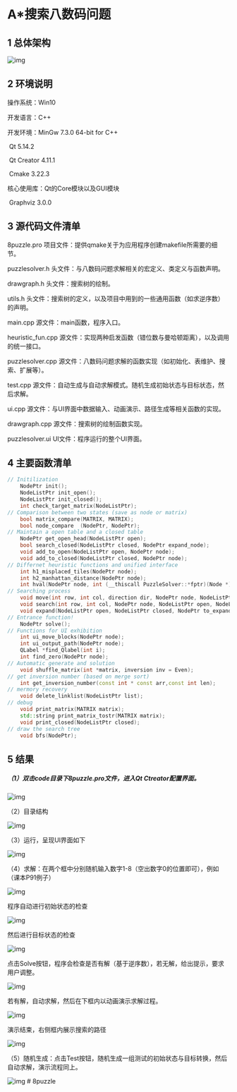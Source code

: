 # A*搜索八数码问题

## 1 总体架构

![img](assets\wps11.jpg)

## 2 环境说明	

操作系统：Win10

开发语言：C++

开发环境：MinGw 7.3.0 64-bit for C++

​			 Qt 5.14.2

​			 Qt Creator 4.11.1

​			 Cmake 3.22.3

核心使用库：Qt的Core模块以及GUI模块

​				Graphviz 3.0.0

## 3 源代码文件清单

8puzzle.pro 项目文件：提供qmake关于为应用程序创建makefile所需要的细节。

puzzlesolver.h 头文件：与八数码问题求解相关的宏定义、类定义与函数声明。

drawgraph.h 头文件：搜索树的绘制。

utils.h 头文件：搜索树的定义，以及项目中用到的一些通用函数（如求逆序数）的声明。

main.cpp 源文件：main函数，程序入口。

heuristic_fun.cpp 源文件：实现两种启发函数（错位数与曼哈顿距离），以及调用的统一接口。

puzzlesolver.cpp 源文件：八数码问题求解的函数实现（如初始化、表维护、搜索、扩展等）。

test.cpp 源文件：自动生成与自动求解模式。随机生成初始状态与目标状态，然后求解。

ui.cpp 源文件：与UI界面中数据输入、动画演示、路径生成等相关函数的实现。

drawgraph.cpp 源文件：搜索树的绘制函数实现。

puzzlesolver.ui UI文件：程序运行的整个UI界面。

## 4 主要函数清单

```c++
// Initilization
    NodePtr init();
    NodeListPtr init_open();
    NodeListPtr init_closed();
	int check_target_matrix(NodeListPtr);
// Comparison between two states (save as node or matrix)
    bool matrix_compare(MATRIX, MATRIX);
    bool node_compare  (NodePtr, NodePtr);
// Maintain a open table and a closed table
    NodePtr get_open_head(NodeListPtr open);
    bool search_closed(NodeListPtr closed, NodePtr expand_node);
    void add_to_open(NodeListPtr open, NodePtr node);
	void add_to_closed(NodeListPtr closed, NodePtr node);
// Differnet heuristic functions and unified interface
    int h1_misplaced_tiles(NodePtr node);
    int h2_manhattan_distance(NodePtr node);
    int hval(NodePtr node, int (__thiscall PuzzleSolver::*fptr)(Node *));
// Searching process
    void move(int row, int col, direction dir, NodePtr node, NodeListPtr open, NodeListPtr closed);
    void search(int row, int col, NodePtr node, NodeListPtr open, NodeListPtr closed);
    void expand(NodeListPtr open, NodeListPtr closed, NodePtr to_expand);
// Entrance function!
    NodePtr solve();
// Functions for UI exhibition
    int ui_move_blocks(NodePtr node);
    int ui_output_path(NodePtr node);
    QLabel *find_Qlabel(int i);
    int find_zero(NodePtr node);
// Automatic generate and solution
	void shuffle_matrix(int *matrix, inversion inv = Even);
// get inversion number (based on merge sort)
	int get_inversion_number(const int * const arr,const int len);
// mermory recovery
	void delete_linklist(NodeListPtr list);
// debug
	void print_matrix(MATRIX matrix);
	std::string print_matrix_tostr(MATRIX matrix);
	void print_closed(NodeListPtr closed);
// draw the search tree
	void bfs(NodePtr);
```



## 5 结果

##### （1）双击code目录下8puzzle.pro文件，进入Qt Ctreator配置界面。

![img](assets\wps1.jpg) 

（2）目录结构

![img](assets\wps2.jpg) 

（3）运行，呈现UI界面如下

![img](assets\wps3.jpg) 

（4）求解：在两个框中分别随机输入数字1-8（空出数字0的位置即可），例如（课本P91例子）

![img](assets\wps4.jpg) 

程序自动进行初始状态的检查

![img](assets\wps5.jpg) 

然后进行目标状态的检查

![img](assets\wps6.jpg) 

点击Solve按钮，程序会检查是否有解（基于逆序数），若无解，给出提示，要求用户调整。

![img](assets\wps7.jpg) 

若有解，自动求解，然后在下框内以动画演示求解过程。

![img](assets\wps8.jpg) 

演示结束，右侧框内展示搜索的路径

![img](assets\wps9.jpg) 

（5）随机生成：点击Test按钮，随机生成一组测试的初始状态与目标转换，然后自动求解，演示流程同上。

![img](assets\wps10.jpg) # 8puzzle

